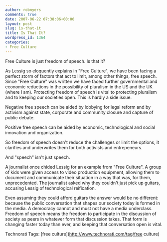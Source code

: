 ```yaml
---
author: robmyers
comments: true
date: 2007-06-22 07:38:06+00:00
layout: post
slug: is-that-it
title: Is That It?
wordpress_id: 1364
categories:
- Free Culture
---
```


Free Culture is just freedom of speech. Is that it?  
  
As Lessig so eloquently explains in "Free Culture", we have been facing a perfect storm of factors that act to limit, among other things, free speech. Since "Free Culture" was written we have faced further governmental and economic reductions in the possibility of pluralism in the US and the UK (where I am). Protecting freedom of speech is vital to protecting pluralism and to keeping our societies open. This is hardly a side issue.  
  
Negative free speech can be aided by lobbying for legal reform and by activism against state, corporate and community closure and capture of public debate.  
  
Positive free speech can be aided by economic, technological and social innovation and organization.  
  
So freedom of speech doesn't reduce the challenges or limit the options, it clarifies and underwrites them for both activists and entrepeneurs.  
  
And "speech" isn't just speech.  
  
A journalist once chided Lessig for an example from "Free Culture". A group of kids were given access to video production equipment, allowing them to document and communicate their situation in a way that was, for them, unprecedented. The journalist asked why they couldn't just pick up guitars, accusing Lessig of technological reification.  
  
Even assuming they could afford guitars the answer would be no different: because the public conversation that shapes our society today is formed in the media. A democracy cannot and must not have a media underclass. Freedom of speech means the freedom to participate in the discussion of society as peers in whatever form that discussion takes. That form is changing faster today than ever, and keeping that conversation open is vital.  


Technorati Tags: [free culture](http://www.technorati.com/tag/free culture)

  



